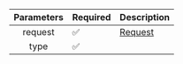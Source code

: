 | Parameters | Required           | Description           |
|:----------:|--------------------|-----------------------|
|  request   | :white_check_mark: | [Request](Request.md) |
|    type    | :white_check_mark: |                       |